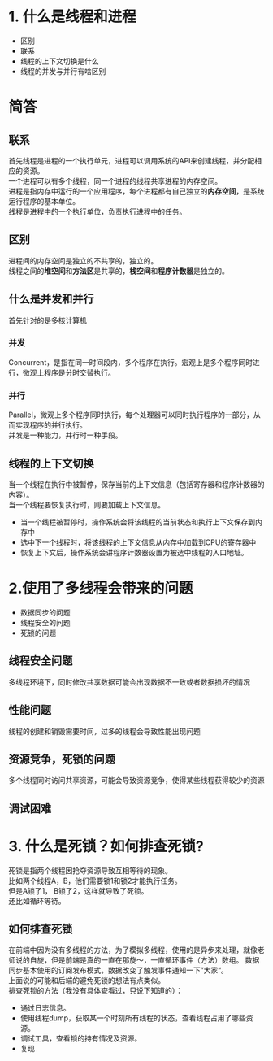 # 1. 什么是线程和进程
- 区别
- 联系
- 线程的上下文切换是什么
- 线程的并发与并行有啥区别

# 简答
## 联系
首先线程是进程的一个执行单元，进程可以调用系统的API来创建线程，并分配相应的资源。  
一个进程可以有多个线程，同一个进程的线程共享进程的内存空间。  
进程是指内存中运行的一个应用程序，每个进程都有自己独立的**内存空间**，是系统运行程序的基本单位。  
线程是进程中的一个执行单位，负责执行进程中的任务。  
## 区别
进程间的内存空间是独立的不共享的，独立的。  
线程之间的**堆空间**和**方法区**是共享的，**栈空间**和**程序计数器**是独立的。  
## 什么是并发和并行
首先针对的是多核计算机  
### 并发
Concurrent，是指在同一时间段内，多个程序在执行。宏观上是多个程序同时进行，微观上程序是分时交替执行。
### 并行
Parallel，微观上多个程序同时执行，每个处理器可以同时执行程序的一部分，从而实现程序的并行执行。  
并发是一种能力，并行时一种手段。  
## 线程的上下文切换
当一个线程在执行中被暂停，保存当前的上下文信息（包括寄存器和程序计数器的内容）。  
当一个线程要恢复执行时，则要加载上下文信息。  
- 当一个线程被暂停时，操作系统会将该线程的当前状态和执行上下文保存到内存中
- 选中下一个线程时，将该线程的上下文信息从内存中加载到CPU的寄存器中
- 恢复上下文后，操作系统会讲程序计数器设置为被选中线程的入口地址。

# 2.使用了多线程会带来的问题
- 数据同步的问题
- 线程安全的问题
- 死锁的问题
## 线程安全问题
多线程环境下，同时修改共享数据可能会出现数据不一致或者数据损坏的情况
## 性能问题
线程的创建和销毁需要时间，过多的线程会导致性能出现问题
## 资源竞争，死锁的问题
多个线程同时访问共享资源，可能会导致资源竞争，使得某些线程获得较少的资源
## 调试困难 

# 3. 什么是死锁？如何排查死锁?
死锁是指两个线程因抢夺资源导致互相等待的现象。  
比如两个线程A，B，他们需要锁1和锁2才能执行任务。  
但是A锁了1， B锁了2，这样就导致了死锁。  
还比如循环等待。   
## 如何排查死锁  
在前端中因为没有多线程的方法，为了模拟多线程，使用的是异步来处理，就像老师说的自旋，但是前端是真的一直在那旋～，一直循环事件（方法）数组。  数据同步基本使用的订阅发布模式，数据改变了触发事件通知一下”大家“。  
上面说的可能和后端的避免死锁的想法有点类似。  
排查死锁的方法（我没有具体查看过，只说下知道的）：  
- 通过日志信息。
- 使用线程dump，获取某一个时刻所有线程的状态，查看线程占用了哪些资源。
- 调试工具，查看锁的持有情况及资源。
- 复现